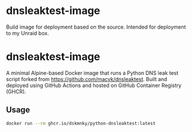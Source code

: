 # dnsleaktest-image

Build image for deployment based on the source. Intended for deployment to my Unraid box.


# dnsleaktest-image

A minimal Alpine-based Docker image that runs a Python DNS leak test script forked from https://github.com/macvk/dnsleaktest. Built and deployed using GitHub Actions and hosted on GitHub Container Registry (GHCR).


## Usage

```bash
docker run --rm ghcr.io/dskmnky/python-dnsleaktest:latest
